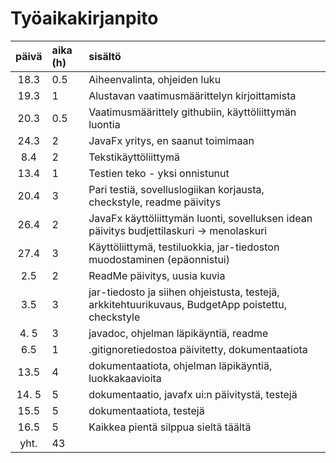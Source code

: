 # Työaikakirjanpito

| päivä  | aika (h) | sisältö    |
| :----: |:---------| :--------|
| 18.3   |  0.5     | Aiheenvalinta, ohjeiden luku |
| 19.3   |  1       | Alustavan vaatimusmäärittelyn kirjoittamista|
| 20.3   |  0.5     | Vaatimusmäärittely githubiin, käyttöliittymän luontia |
| 24.3   |  2       | JavaFx yritys, en saanut toimimaan |
| 8.4    |  2       | Tekstikäyttöliittymä |
| 13.4   |  1       | Testien teko - yksi onnistunut|
| 20.4   |  3       | Pari testiä, sovelluslogiikan korjausta, checkstyle, readme päivitys |
| 26.4   |  2       | JavaFx käyttöliittymän luonti, sovelluksen idean päivitys budjettilaskuri -> menolaskuri |
| 27.4   |  3       | Käyttöliittymä, testiluokkia, jar-tiedoston muodostaminen (epäonnistui) |
| 2.5    |  2       |ReadMe päivitys, uusia kuvia |
| 3.5    |  3       | jar-tiedosto ja siihen ohjeistusta, testejä, arkkitehtuurikuvaus, BudgetApp poistettu,         checkstyle |
| 4. 5   |  3       | javadoc, ohjelman läpikäyntiä, readme |
|  6.5   |  1       | .gitignoretiedostoa päivitetty, dokumentaatiota |
|  13.5  |  4       | dokumentaatiota, ohjelman läpikäyntiä, luokkakaavioita |
| 14. 5  |  5       | dokumentaatio, javafx ui:n päivitystä, testejä |
| 15.5   |  5       | dokumentaatiota, testejä |
| 16.5   |  5       | Kaikkea pientä silppua sieltä täältä |
| yht.   | 43       |   
